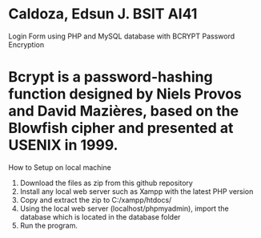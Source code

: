 # Caldoza, Edsun J. BSIT AI41

Login Form using PHP and MySQL database with BCRYPT Password Encryption

# Bcrypt is a password-hashing function designed by Niels Provos and David Mazières, based on the Blowfish cipher and presented at USENIX in 1999.

How to Setup on local machine
1. Download the files as zip from this github repository
2. Install any local web server such as Xampp with the latest PHP version
3. Copy and extract the zip to C:/xampp/htdocs/
4. Using the local web server (localhost/phpmyadmin), import the database which is located in the database folder
5. Run the program.
